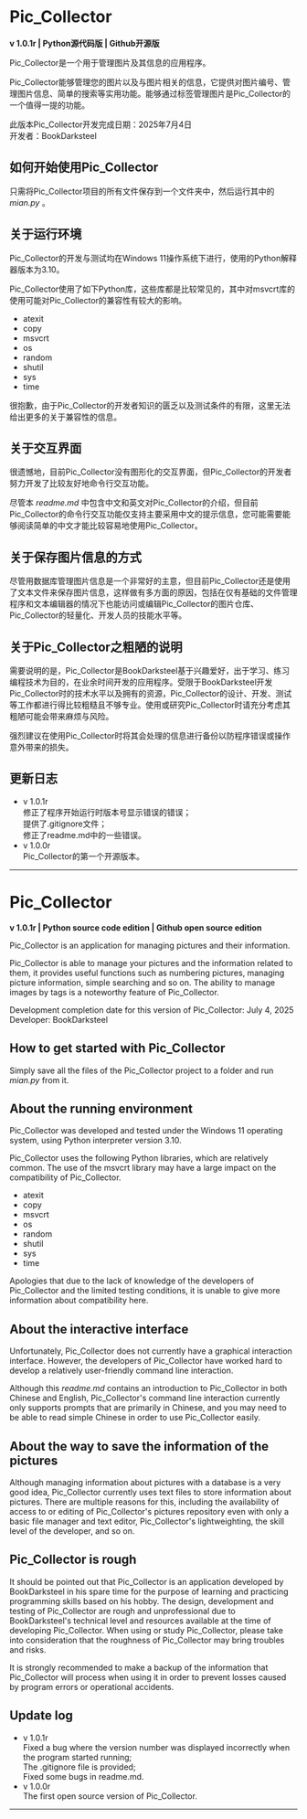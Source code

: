 ﻿# Pic_Collector

**v 1.0.1r | Python源代码版 | Github开源版**

Pic_Collector是一个用于管理图片及其信息的应用程序。

Pic_Collector能够管理您的图片以及与图片相关的信息，它提供对图片编号、管理图片信息、简单的搜索等实用功能。能够通过标签管理图片是Pic_Collector的一个值得一提的功能。

此版本Pic_Collector开发完成日期：2025年7月4日  
开发者：BookDarksteel

## 如何开始使用Pic_Collector

只需将Pic_Collector项目的所有文件保存到一个文件夹中，然后运行其中的 *mian.py* 。

## 关于运行环境

Pic_Collector的开发与测试均在Windows 11操作系统下进行，使用的Python解释器版本为3.10。

Pic_Collector使用了如下Python库，这些库都是比较常见的，其中对msvcrt库的使用可能对Pic_Collector的兼容性有较大的影响。

- atexit
- copy
- msvcrt
- os
- random
- shutil
- sys
- time

很抱歉，由于Pic_Collector的开发者知识的匮乏以及测试条件的有限，这里无法给出更多的关于兼容性的信息。

## 关于交互界面

很遗憾地，目前Pic_Collector没有图形化的交互界面，但Pic_Collector的开发者努力开发了比较友好地命令行交互功能。

尽管本 *readme.md* 中包含中文和英文对Pic_Collector的介绍，但目前Pic_Collector的命令行交互功能仅支持主要采用中文的提示信息，您可能需要能够阅读简单的中文才能比较容易地使用Pic_Collector。

## 关于保存图片信息的方式

尽管用数据库管理图片信息是一个非常好的主意，但目前Pic_Collector还是使用了文本文件来保存图片信息，这样做有多方面的原因，包括在仅有基础的文件管理程序和文本编辑器的情况下也能访问或编辑Pic_Collector的图片仓库、Pic_Collector的轻量化、开发人员的技能水平等。

## 关于Pic_Collector之粗陋的说明

需要说明的是，Pic_Collector是BookDarksteel基于兴趣爱好，出于学习、练习编程技术为目的，在业余时间开发的应用程序。受限于BookDarksteel开发Pic_Collector时的技术水平以及拥有的资源，Pic_Collector的设计、开发、测试等工作都进行得比较粗糙且不够专业。使用或研究Pic_Collector时请充分考虑其粗陋可能会带来麻烦与风险。

强烈建议在使用Pic_Collector时将其会处理的信息进行备份以防程序错误或操作意外带来的损失。

## 更新日志
- v 1.0.1r  
修正了程序开始运行时版本号显示错误的错误；  
提供了.gitignore文件；  
修正了readme.md中的一些错误。
- v 1.0.0r  
Pic_Collector的第一个开源版本。

---

# Pic_Collector

**v 1.0.1r | Python source code edition | Github open source edition**

Pic_Collector is an application for managing pictures and their information.

Pic_Collector is able to manage your pictures and the information related to them, it provides useful functions such as numbering pictures, managing picture information, simple searching and so on. The ability to manage images by tags is a noteworthy feature of Pic_Collector.

Development completion date for this version of Pic_Collector: July 4, 2025  
Developer: BookDarksteel

## How to get started with Pic_Collector

Simply save all the files of the Pic_Collector project to a folder and run *mian.py* from it.

## About the running environment

Pic_Collector was developed and tested under the Windows 11 operating system, using Python interpreter version 3.10.

Pic_Collector uses the following Python libraries, which are relatively common. The use of the msvcrt library may have a large impact on the compatibility of Pic_Collector.

- atexit
- copy
- msvcrt
- os
- random
- shutil
- sys
- time

Apologies that due to the lack of knowledge of the developers of Pic_Collector and the limited testing conditions, it is unable to give more information about compatibility here.

## About the interactive interface

Unfortunately, Pic_Collector does not currently have a graphical interaction interface. However, the developers of Pic_Collector have worked hard to develop a relatively user-friendly command line interaction.

Although this *readme.md* contains an introduction to Pic_Collector in both Chinese and English, Pic_Collector's command line interaction currently only supports prompts that are primarily in Chinese, and you may need to be able to read simple Chinese in order to use Pic_Collector easily.

## About the way to save the information of the pictures

Although managing information about pictures with a database is a very good idea, Pic_Collector currently uses text files to store information about pictures. There are multiple reasons for this, including the availability of access to or editing of Pic_Collector's pictures repository even with only a basic file manager and text editor, Pic_Collector's lightweighting, the skill level of the developer, and so on.

## Pic_Collector is rough

It should be pointed out that Pic_Collector is an application developed by BookDarksteel in his spare time for the purpose of learning and practicing programming skills based on his hobby. The design, development and testing of Pic_Collector are rough and unprofessional due to BookDarksteel's technical level and resources available at the time of developing Pic_Collector. When using or study Pic_Collector, please take into consideration that the roughness of Pic_Collector may bring troubles and risks.

It is strongly recommended to make a backup of the information that Pic_Collector will process when using it in order to prevent losses caused by program errors or operational accidents.

## Update log
- v 1.0.1r  
Fixed a bug where the version number was displayed incorrectly when the program started running;  
The .gitignore file is provided;  
Fixed some bugs in readme.md.
- v 1.0.0r  
The first open source version of Pic_Collector.

---

